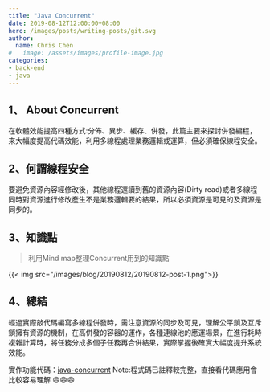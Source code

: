 ```yaml
---
title: "Java Concurrent"
date: 2019-08-12T12:00:00+08:00
hero: /images/posts/writing-posts/git.svg
author:
  name: Chris Chen
#   image: /assets/images/profile-image.jpg
categories:
- back-end
- java
---
```


## 1、 About Concurrent

在軟體效能提高四種方式:分佈、異步、緩存、併發，此篇主要來探討併發編程，來大幅度提高代碼效能，利用多線程處理業務邏輯或運算，但必須確保線程安全。

## 2、何謂線程安全

要避免資源內容經修改後，其他線程還讀到舊的資源內容(Dirty read)或者多線程同時對資源進行修改產生不是業務邏輯要的結果，所以必須資源是可見的及資源是同步的。

## 3、知識點

> 利用Mind map整理Concurrent用到的知識點

{{< img src="/images/blog/20190812/20190812-post-1.png">}}

## 4、總結

經過實際敲代碼編寫多線程併發時，需注意資源的同步及可見，理解公平鎖及互斥鎖擁有資源的機制，在高併發的容器的運作，各種連線池的應運場景，在進行耗時複雜計算時，將任務分成多個子任務再合併結果，實際掌握後確實大幅度提升系統效能。

實作功能代碼：[java-concurrent](https://github.com/kyocoolcool/java-tutorial/tree/master/java-concurrent)
Note:程式碼已註釋較完整，直接看代碼應用會比較容易理解 😄😄😄
